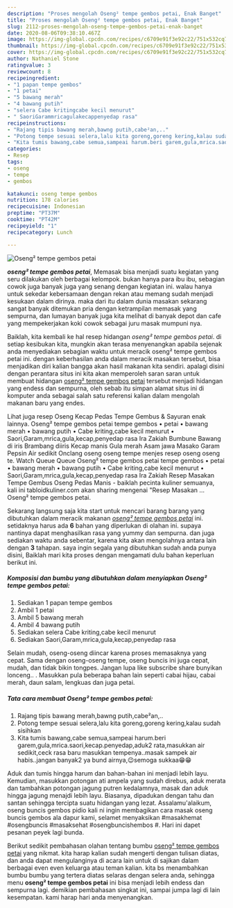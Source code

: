 ```yaml
---
description: "Proses mengolah Oseng² tempe gembos petai, Enak Banget"
title: "Proses mengolah Oseng² tempe gembos petai, Enak Banget"
slug: 2112-proses-mengolah-oseng-tempe-gembos-petai-enak-banget
date: 2020-08-06T09:38:10.467Z
image: https://img-global.cpcdn.com/recipes/c6709e91f3e92c22/751x532cq70/oseng-tempe-gembos-petai-foto-resep-utama.jpg
thumbnail: https://img-global.cpcdn.com/recipes/c6709e91f3e92c22/751x532cq70/oseng-tempe-gembos-petai-foto-resep-utama.jpg
cover: https://img-global.cpcdn.com/recipes/c6709e91f3e92c22/751x532cq70/oseng-tempe-gembos-petai-foto-resep-utama.jpg
author: Nathaniel Stone
ratingvalue: 3
reviewcount: 8
recipeingredient:
- "1 papan tempe gembos"
- "1 petai"
- "5 bawang merah"
- "4 bawang putih"
- "selera Cabe kritingcabe kecil menurut"
- " SaoriGarammricagulakecappenyedap rasa"
recipeinstructions:
- "Rajang tipis bawang merah,bawng putih,cabe²an,.."
- "Potong tempe sesuai selera,lalu kita goreng,goreng kering,kalau sudah sisihkan"
- "Kita tumis bawang,cabe semua,sampeai harum.beri garem,gula,mrica.saori,kecap.penyedap,aduk2 rata,masukkan air sedikit,ceck rasa baru masukkan tempenya..masak sampek air habis..jangan banyak2 ya bund airnya,😉semoga sukkaa😁😁"
categories:
- Resep
tags:
- oseng
- tempe
- gembos

katakunci: oseng tempe gembos 
nutrition: 178 calories
recipecuisine: Indonesian
preptime: "PT37M"
cooktime: "PT42M"
recipeyield: "1"
recipecategory: Lunch

---
```



![Oseng² tempe gembos petai](https://img-global.cpcdn.com/recipes/c6709e91f3e92c22/751x532cq70/oseng-tempe-gembos-petai-foto-resep-utama.jpg)

<b><i>oseng² tempe gembos petai</i></b>, Memasak bisa menjadi suatu kegiatan yang seru dilakukan oleh berbagai kelompok. bukan hanya para ibu ibu, sebagian cowok juga banyak juga yang senang dengan kegiatan ini. walau hanya untuk sekedar kebersamaan dengan rekan atau memang sudah menjadi kesukaan dalam dirinya. maka dari itu dalam dunia masakan sekarang sangat banyak ditemukan pria dengan ketrampilan memasak yang sempurna, dan lumayan banyak juga kita melihat di banyak depot dan cafe yang mempekerjakan koki cowok sebagai juru masak mumpuni nya.

Baiklah, kita kembali ke hal resep hidangan <i>oseng² tempe gembos petai</i>. di setiap kesibukan kita, mungkin akan terasa menyenangkan apabila sejenak anda menyediakan sebagian waktu untuk meracik oseng² tempe gembos petai ini. dengan keberhasilan anda dalam meracik masakan tersebut, bisa menjadikan diri kalian bangga akan hasil makanan kita sendiri. apalagi disini dengan perantara situs ini kita akan memperoleh saran saran untuk membuat hidangan <u>oseng² tempe gembos petai</u> tersebut menjadi hidangan yang endess dan sempurna, oleh sebab itu simpan alamat situs ini di komputer anda sebagai salah satu referensi kalian dalam mengolah makanan baru yang endes.

Lihat juga resep Oseng Kecap Pedas Tempe Gembus &amp; Sayuran enak lainnya. Oseng² tempe gembos petai tempe gembos • petai • bawang merah • bawang putih • Cabe kriting,cabe kecil menurut • Saori,Garam,mrica,gula,kecap,penyedap rasa Ira Zakiah Bumbune Bawang di iris Brambang diiris Kecap manis Gula merah Asam jawa Masako Garam Pepsin Air sedikit Onclang oseng oseng tempe menjes resep oseng oseng te. Watch Queue Queue Oseng² tempe gembos petai tempe gembos • petai • bawang merah • bawang putih • Cabe kriting,cabe kecil menurut • Saori,Garam,mrica,gula,kecap,penyedap rasa Ira Zakiah Resep Masakan Tempe Gembus Oseng Pedas Manis - baiklah pecinta kuliner semuanya, kali ini tabloidkuliner.com akan sharing mengenai &#34;Resep Masakan … Oseng² tempe gembos petai.


Sekarang langsung saja kita start untuk mencari barang barang yang dibutuhkan dalam meracik makanan <u><i>oseng² tempe gembos petai</i></u> ini. setidaknya harus ada <b>6</b> bahan yang diperlukan di olahan ini. supaya nantinya dapat menghasilkan rasa yang yummy dan sempurna. dan juga sediakan waktu anda sebentar, karena kita akan mengolahnya antara lain dengan <b>3</b> tahapan. saya ingin segala yang dibutuhkan sudah anda punya disini, Baiklah mari kita proses dengan mengamati dulu bahan keperluan berikut ini.

<!--inarticleads1-->

##### Komposisi dan bumbu yang dibutuhkan dalam menyiapkan Oseng² tempe gembos petai:

1. Sediakan 1 papan tempe gembos
1. Ambil 1 petai
1. Ambil 5 bawang merah
1. Ambil 4 bawang putih
1. Sediakan selera Cabe kriting,cabe kecil menurut
1. Sediakan  Saori,Garam,mrica,gula,kecap,penyedap rasa


Selain mudah, oseng-oseng diincar karena proses memasaknya yang cepat. Sama dengan oseng-oseng tempe, oseng buncis ini juga cepat, mudah, dan tidak bikin tongpes. Jangan lupa like subscribe share bunyikan lonceng.. . Masukkan pula beberapa bahan lain seperti cabai hijau, cabai merah, daun salam, lengkuas dan juga petai. 

<!--inarticleads2-->

##### Tata cara membuat Oseng² tempe gembos petai:

1. Rajang tipis bawang merah,bawng putih,cabe²an,..
1. Potong tempe sesuai selera,lalu kita goreng,goreng kering,kalau sudah sisihkan
1. Kita tumis bawang,cabe semua,sampeai harum.beri garem,gula,mrica.saori,kecap.penyedap,aduk2 rata,masukkan air sedikit,ceck rasa baru masukkan tempenya..masak sampek air habis..jangan banyak2 ya bund airnya,😉semoga sukkaa😁😁


Aduk dan tumis hingga harum dan bahan-bahan ini menjadi lebih layu. Kemudian, masukkan potongan ati ampela yang sudah direbus, aduk merata dan tambahkan potongan jagung putren kedalamnya, masak dan aduk hingga jagung menajdi lebih layu. Biasanya, dipadukan dengan tahu dan santan sehingga tercipta suatu hidangan yang lezat. Assalamu&#39;alaikum, oseng buncis gembos pidio kali ni ingin membagikan cara masak oseng buncis gembos ala dapur kami, selamet menyaksikan #masakhemat #osengbuncis #masaksehat #osengbuncishembos #. Hari ini dapet pesanan peyek lagi bunda. 

Berikut sedikit pembahasan olahan tentang bumbu <u>oseng² tempe gembos petai</u> yang nikmat. kita harap kalian sudah mengerti dengan tulisan diatas, dan anda dapat mengulanginya di acara lain untuk di sajikan dalam berbagai even even keluarga atau teman kalian. kita bs menambahkan bumbu bumbu yang tertera diatas selaras dengan selera anda, sehingga menu <b>oseng² tempe gembos petai</b> ini bisa menjadi lebih endess dan sempurna lagi. demikian pembahasan singkat ini, sampai jumpa lagi di lain kesempatan. kami harap hari anda menyenangkan.
